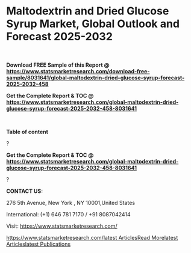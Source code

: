<h1>Maltodextrin and Dried Glucose Syrup Market, Global Outlook and Forecast 2025-2032</h1><br/><p><strong>Download FREE Sample of this Report @ <a href="https://www.statsmarketresearch.com/download-free-sample/8031641/global-maltodextrin-dried-glucose-syrup-forecast-2025-2032-458">https://www.statsmarketresearch.com/download-free-sample/8031641/global-maltodextrin-dried-glucose-syrup-forecast-2025-2032-458</a></strong></p>
 
 
 
 <div><b>Get the Complete Report & TOC @ <a href="https://www.statsmarketresearch.com/global-maltodextrin-dried-glucose-syrup-forecast-2025-2032-458-8031641">https://www.statsmarketresearch.com/global-maltodextrin-dried-glucose-syrup-forecast-2025-2032-458-8031641</a></b></div>
 
 
 
 <p><br />
 
 <b>Table of content</b></p>
 
 
 
 <p>? </p>
 
 
 
 <div><b>Get the Complete Report & TOC @ <a href="https://www.statsmarketresearch.com/global-maltodextrin-dried-glucose-syrup-forecast-2025-2032-458-8031641">https://www.statsmarketresearch.com/global-maltodextrin-dried-glucose-syrup-forecast-2025-2032-458-8031641</a></b></div>
 
 
 
 <p>? </p>
 
 
 
 <p><b>CONTACT US:</b><br />
 
 276 5th Avenue, New York , NY 10001,United States<br />
 
 International: (+1) 646 781 7170 / +91 8087042414<br />
 
 Visit: <a href="https://www.statsmarketresearch.com/">https://www.statsmarketresearch.com/</a><br />
 
 <a href="https://gyeongbokgung.com">https://www.statsmarketresearch.com/</a><a href="https://hallyeomaritime.com">latest Articles</a><a href="https://jingwansa.com">Read More</a><a href="https://nguoiviet.jp/">latest Articles</a><a href="https://www.intelmarketresearch.com/">latest Publications</a></p>